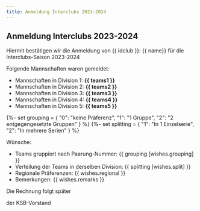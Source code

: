 ```yaml
---
title: Anmeldung Interclubs 2023-2024 
---
```

## Anmeldung Interclubs 2023-2024

Hiermit bestätigen wir die Anmeldung von {{ idclub }}: {{ name}} für die Interclubs-Saison 2023-2024

Folgende Mannschaften waren gemeldet:

  - Mannschaften in Division 1: **{{ teams1 }}**
  - Mannschaften in Division 2: **{{ teams2 }}**
  - Mannschaften in Division 3: **{{ teams3 }}**
  - Mannschaften in Division 4: **{{ teams4 }}**
  - Mannschaften in Division 5: **{{ teams5 }}**



{%- set grouping = {
    "0": "keine Präferenz",
    "1": "1 Gruppe",
    "2": "2 entgegengesetzte Gruppen"
}  %}
{%- set splitting = {
    "1": "In 1 Einzelserie",
    "2": "In mehrere Serien"
}  %}


Wünsche:

 - Teams gruppiert nach Paarung-Nummer: {{ grouping [wishes.grouping] }}
 - Verteilung der Teams in derselben Division: {{ splitting [wishes.split] }}
 - Regionale Präferenzen: {{ wishes.regional }}
 - Bemerkungen: {{ wishes.remarks }}
 
Die Rechnung folgt später

der KSB-Vorstand